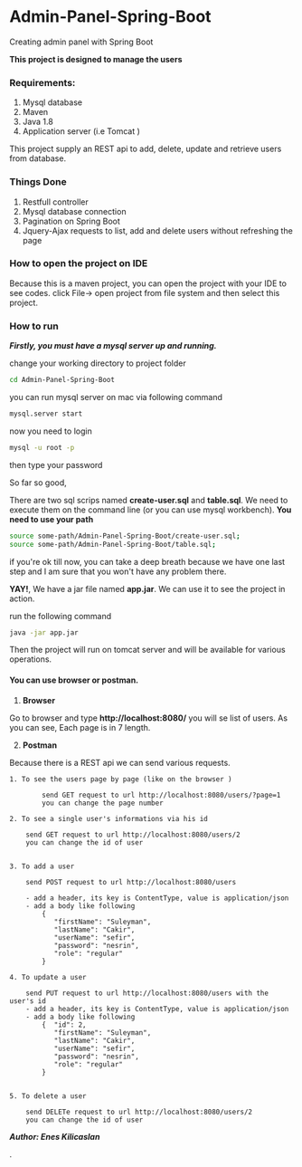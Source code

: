 # Admin-Panel-Spring-Boot
Creating admin panel with Spring Boot

**This project is designed to manage the users**


### Requirements:
1. Mysql database
2. Maven
3. Java 1.8
4. Application server (i.e Tomcat )


This project supply an REST api to add, delete, update and retrieve users from database.


### Things Done
1. Restfull controller
2. Mysql database connection
3. Pagination on Spring Boot
4. Jquery-Ajax requests to list, add and delete users without refreshing the page


### How to open the project on IDE

Because this is a maven project, you can open the project with your IDE to see codes.
click File-> open project from file system and then select this project.

### How to run

***Firstly, you must have a mysql server up and running.***

change your working directory to project folder
```sh
cd Admin-Panel-Spring-Boot
```

you can run mysql server on mac via following command
```sh
mysql.server start
```

now you need to login
```sh
mysql -u root -p
```
then type your password

So far so good,

There are two sql scrips named **create-user.sql** and **table.sql**. We need to execute
them on the command line (or you can use mysql workbench). **You need to use your path**

```sh
source some-path/Admin-Panel-Spring-Boot/create-user.sql;
source some-path/Admin-Panel-Spring-Boot/table.sql;
```

if you're ok till now, you can take a deep breath because we have one last step and
 I am sure that you won't have any problem there.

**YAY!**, We have a jar file named **app.jar**. We can use it to see the project in action.

run the following command
```sh
java -jar app.jar
```

Then the project will run on tomcat server and will be available for various operations.

#### You can use browser or postman.

1. **Browser**

Go to browser and type **http://localhost:8080/** you will se list of users. As you can see, Each page is in 7 length.

2. **Postman**


Because there is a REST api we can send various requests.

    1. To see the users page by page (like on the browser )

            send GET request to url http://localhost:8080/users/?page=1
            you can change the page number

    2. To see a single user's informations via his id

        send GET request to url http://localhost:8080/users/2
        you can change the id of user


    3. To add a user

        send POST request to url http://localhost:8080/users

        - add a header, its key is ContentType, value is application/json
        - add a body like following
            {   
               "firstName": "Suleyman",
               "lastName": "Cakir",
               "userName": "sefir",
               "password": "nesrin",
               "role": "regular"
            }

    4. To update a user

        send PUT request to url http://localhost:8080/users with the user's id
        - add a header, its key is ContentType, value is application/json
        - add a body like following
            {  "id": 2,
               "firstName": "Suleyman",
               "lastName": "Cakir",
               "userName": "sefir",
               "password": "nesrin",
               "role": "regular"
            }


    5. To delete a user

        send DELETe request to url http://localhost:8080/users/2
        you can change the id of user



***Author: Enes Kilicaslan***

.
